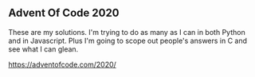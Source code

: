 ## Advent Of Code 2020

These are my solutions. I'm trying to do as many as I can in both Python and in Javascript. Plus I'm going to scope out people's answers in C and see what I can glean.

<https://adventofcode.com/2020/>
